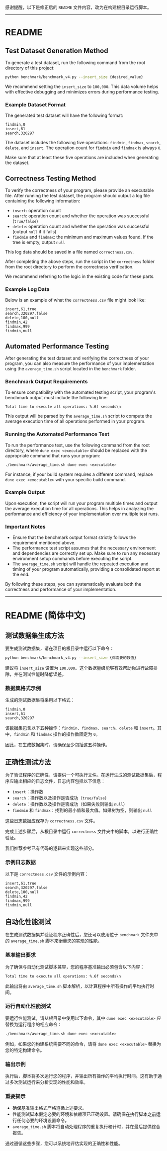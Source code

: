 感谢提醒，以下是修正后的 `README` 文件内容，改为在构建根目录运行脚本。

---

# README

## Test Dataset Generation Method

To generate a test dataset, run the following command from the root directory of this project:

```bash
python benchmark/benchmark_v4.py --insert_size {desired_value}
```

We recommend setting the `insert_size` to `100,000`. This data volume helps with effective debugging and minimizes errors during performance testing.

### Example Dataset Format

The generated test dataset will have the following format:

```text
findmin,0
insert,61
search,320297
```

The dataset includes the following five operations: `findmin`, `findmax`, `search`, `delete`, and `insert`. The operation count for `findmin` and `findmax` is always `0`.

Make sure that at least these five operations are included when generating the dataset.

## Correctness Testing Method

To verify the correctness of your program, please provide an executable file. After running the test dataset, the program should output a log file containing the following information:

- `insert`: operation count
- `search`: operation count and whether the operation was successful (`true/false`)
- `delete`: operation count and whether the operation was successful (output `null` if it fails)
- `findmin` and `findmax`: the minimum and maximum values found. If the tree is empty, output `null`

This log data should be saved in a file named `correctness.csv`.

After completing the above steps, run the script in the `correctness` folder from the root directory to perform the correctness verification.

We recommend referring to the logic in the existing code for these parts.

### Example Log Data

Below is an example of what the `correctness.csv` file might look like:

```text
insert,61,true
search,320297,false
delete,100,null
findmin,42
findmax,999
findmin,null
```

## Automated Performance Testing

After generating the test dataset and verifying the correctness of your program, you can also measure the performance of your implementation using the `average_time.sh` script located in the `benchmark` folder.

### Benchmark Output Requirements

To ensure compatibility with the automated testing script, your program's benchmark output must include the following line:

```text
Total time to execute all operations: %.6f seconds\n
```

This output will be parsed by the `average_time.sh` script to compute the average execution time of all operations performed in your program.

### Running the Automated Performance Test

To run the performance test, use the following command from the root directory, where `dune exec <executable>` should be replaced with the appropriate command that runs your program:

```bash
./benchmark/average_time.sh dune exec <executable>
```

For instance, if your build system requires a different command, replace `dune exec <executable>` with your specific build command.

### Example Output

Upon execution, the script will run your program multiple times and output the average execution time for all operations. This helps in analyzing the performance and efficiency of your implementation over multiple test runs.

### Important Notes

- Ensure that the benchmark output format strictly follows the requirement mentioned above.
- The performance test script assumes that the necessary environment and dependencies are correctly set up. Make sure to run any necessary environment setup commands before executing the script.
- The `average_time.sh` script will handle the repeated execution and timing of your program automatically, providing a consolidated report at the end.

By following these steps, you can systematically evaluate both the correctness and performance of your implementation.

---

# README (简体中文)

## 测试数据集生成方法

要生成测试数据集，请在项目的根目录中运行以下命令：

```bash
python benchmark/benchmark_v4.py --insert_size {你需要的数值}
```

建议将 `insert_size` 设置为 `100,000`。这个数据量级能够有效帮助你进行故障排除，并在测试性能时降低误差。

### 数据集格式示例

生成的测试数据集将采用以下格式：

```text
findmin,0
insert,61
search,320297
```

该数据集包含以下五种操作：`findmin`、`findmax`、`search`、`delete` 和 `insert`。其中，`findmin` 和 `findmax` 操作的操作数固定为 `0`。

因此，在生成数据集时，请确保至少包括这五种操作。

## 正确性测试方法

为了验证程序的正确性，请提供一个可执行文件。在运行生成的测试数据集后，程序应输出相应的日志文件，日志内容包括以下信息：

- `insert`：操作数
- `search`：操作数以及操作是否成功（`true/false`）
- `delete`：操作数以及操作是否成功（如果失败则输出 `null`）
- `findmin` 和 `findmax`：找到的最小值和最大值。如果树为空，则输出 `null`

这些日志数据应保存为 `correctness.csv` 文件。

完成上述步骤后，从根目录中运行 `correctness` 文件夹中的脚本，以进行正确性验证。

我们推荐参考已有代码的逻辑来实现这些部分。

### 示例日志数据

以下是 `correctness.csv` 文件的示例内容：

```text
insert,61,true
search,320297,false
delete,100,null
findmin,42
findmax,999
findmin,null
```

## 自动化性能测试

在生成测试数据集并验证程序正确性后，您还可以使用位于 `benchmark` 文件夹中的 `average_time.sh` 脚本来衡量您的实现的性能。

### 基准输出要求

为了确保与自动化测试脚本兼容，您的程序基准输出必须包含以下内容：

```text
Total time to execute all operations: %.6f seconds\n
```

此输出将由 `average_time.sh` 脚本解析，以计算程序中所有操作的平均执行时间。

### 运行自动化性能测试

要运行性能测试，请从根目录中使用以下命令，其中 `dune exec <executable>` 应替换为运行程序的相应命令：

```bash
./benchmark/average_time.sh dune exec <executable>
```

例如，如果您的构建系统需要不同的命令，请将 `dune exec <executable>` 替换为您的特定构建命令。

### 输出示例

执行后，脚本将多次运行您的程序，并输出所有操作的平均执行时间。这有助于通过多次测试运行来分析实现的性能和效率。

### 重要提示

- 确保基准输出格式严格遵循上述要求。
- 性能测试脚本假定必要的环境和依赖项已正确设置。请确保在执行脚本之前运行任何必要的环境设置命令。
- `average_time.sh` 脚本将自动处理程序的重复执行和计时，并在最后提供综合报告。

通过遵循这些步骤，您可以系统地评估实现的正确性和性能。
